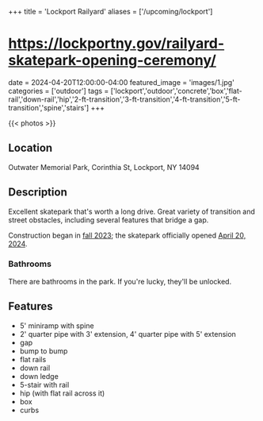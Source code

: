 +++
title = 'Lockport Railyard'
aliases = ['/upcoming/lockport']
# https://lockportny.gov/railyard-skatepark-opening-ceremony/
date = 2024-04-20T12:00:00-04:00
featured_image = 'images/1.jpg'
categories = ['outdoor']
tags = ['lockport','outdoor','concrete','box','flat-rail','down-rail','hip','2-ft-transition','3-ft-transition','4-ft-transition','5-ft-transition','spine','stairs']
+++


{{< photos >}}

## Location

Outwater Memorial Park, Corinthia St, Lockport, NY 14094

## Description

Excellent skatepark that's worth a long drive. Great variety of transition and street obstacles, including several features that bridge a gap.

Construction began in [fall 2023](https://www.lockportjournal.com/news/local_news/schedule-ramped-up-for-lockport-skatepark/article_c122241a-2811-11ee-abe5-e73c5880e2fd.html); the skatepark officially opened [April 20, 2024](https://lockportny.gov/railyard-skatepark-opening-ceremony/).

### Bathrooms

There are bathrooms in the park. If you're lucky, they'll be unlocked.

## Features

- 5' miniramp with spine
- 2' quarter pipe with 3' extension, 4' quarter pipe with 5' extension
- gap
- bump to bump
- flat rails
- down rail
- down ledge
- 5-stair with rail
- hip (with flat rail across it)
- box
- curbs
